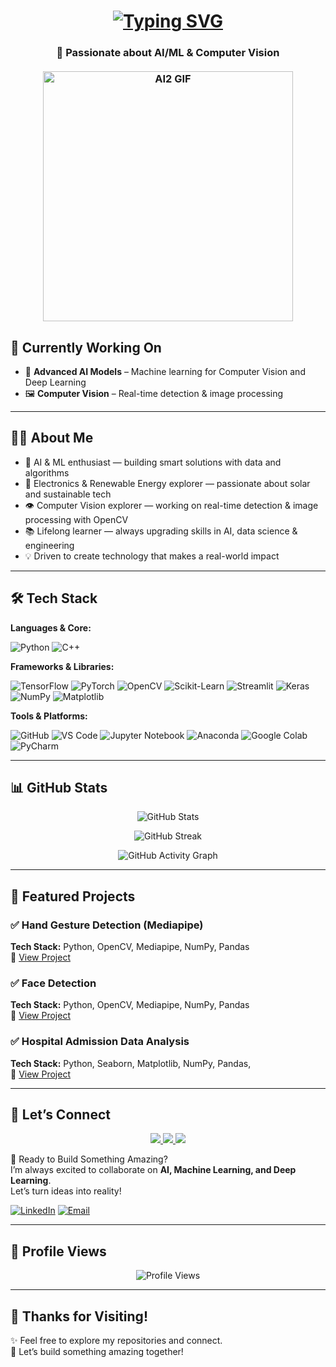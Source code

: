 # <h1 align="center"> [![Typing SVG](https://readme-typing-svg.demolab.com?font=Fira+Code&weight=500&size=32&pause=1000&color=00CCFF&center=true&vCenter=true&width=435&lines=Hi%2C+I+am+Manaal+Khan;AI%2FML+Enthusiast;Deep+Learning;Computer+Vision)](https://git.io/typing-svg)

<h3 align="center"> 🤖 Passionate about AI/ML & Computer Vision <br><br>


<img src="ai2.gif" alt="AI2 GIF" width="400"/>


## 🔭 Currently Working On
- 🤖 **Advanced AI Models** – Machine learning for Computer Vision and Deep Learning 
- 🖼 **Computer Vision** – Real-time detection & image processing  

---

## 👨‍💻 About Me
- 🤖 AI & ML enthusiast — building smart solutions with data and algorithms
- 🔋 Electronics & Renewable Energy explorer — passionate about solar and sustainable tech
- 👁️ Computer Vision explorer — working on real-time detection & image processing with OpenCV   
- 📚 Lifelong learner — always upgrading skills in AI, data science & engineering  
- 💡 Driven to create technology that makes a real-world impact  

---

## 🛠️ Tech Stack  

**Languages & Core:**  

![Python](https://img.shields.io/badge/Python-3670A0?style=for-the-badge&logo=python&logoColor=ffdd54) ![C++](https://img.shields.io/badge/C++-00599C?style=for-the-badge&logo=cplusplus&logoColor=white)  

**Frameworks & Libraries:**  

![TensorFlow](https://img.shields.io/badge/TensorFlow-FF6F00?style=for-the-badge&logo=tensorflow&logoColor=white) ![PyTorch](https://img.shields.io/badge/PyTorch-EE4C2C?style=for-the-badge&logo=pytorch&logoColor=white) ![OpenCV](https://img.shields.io/badge/OpenCV-27338e?style=for-the-badge&logo=opencv&logoColor=white) ![Scikit-Learn](https://img.shields.io/badge/Scikit--Learn-F7931E?style=for-the-badge&logo=scikit-learn&logoColor=white) ![Streamlit](https://img.shields.io/badge/Streamlit-FF4B4B?style=for-the-badge&logo=streamlit&logoColor=white) ![Keras](https://img.shields.io/badge/Keras-D00000?style=for-the-badge&logo=keras&logoColor=white) ![NumPy](https://img.shields.io/badge/NumPy-013243?style=for-the-badge&logo=numpy&logoColor=white) ![Matplotlib](https://img.shields.io/badge/Matplotlib-11557c?style=for-the-badge&logo=plotly&logoColor=white) 

**Tools & Platforms:**  

![GitHub](https://img.shields.io/badge/GitHub-100000?style=for-the-badge&logo=github&logoColor=white) ![VS Code](https://img.shields.io/badge/VSCode-0078d7?style=for-the-badge&logo=visual-studio-code&logoColor=white) ![Jupyter Notebook](https://img.shields.io/badge/Jupyter%20Notebook-F37626?style=for-the-badge&logo=jupyter&logoColor=white) ![Anaconda](https://img.shields.io/badge/Anaconda-44A833?style=for-the-badge&logo=anaconda&logoColor=white) ![Google Colab](https://img.shields.io/badge/Google%20Colab-F9AB00?style=for-the-badge&logo=googlecolab&logoColor=white) ![PyCharm](https://img.shields.io/badge/PyCharm-000000?style=for-the-badge&logo=pycharm&logoColor=white)


---

## 📊 GitHub Stats  

<p align="center">
  <img src="https://github-readme-stats.vercel.app/api?username=kmanaal&show_icons=true&theme=radical" alt="GitHub Stats" />
</p>

<p align="center">
  <img src="https://streak-stats.demolab.com?user=kmanaal&theme=radical&border_radius=5" alt="GitHub Streak" />
</p>

<p align="center">
  <img src="https://github-readme-activity-graph.vercel.app/graph?username=kmanaal&theme=react-dark" alt="GitHub Activity Graph" />
</p>

---

## 🚀 Featured Projects  

### ✅ Hand Gesture Detection (Mediapipe)  
**Tech Stack:** Python, OpenCV, Mediapipe, NumPy, Pandas  
🔗 [View Project](https://github.com/Kmanaal/Gesture_controlled)  


### ✅ Face Detection  
**Tech Stack:** Python, OpenCV, Mediapipe, NumPy, Pandas <br>
🔗 [View Project](https://github.com/Kmanaal/Face_detection) 


### ✅ Hospital Admission Data Analysis  
**Tech Stack:** Python, Seaborn, Matplotlib, NumPy, Pandas, <br>
🔗 [View Project](https://github.com/Kmanaal/Hospital_admission_DA) 

---

## 🤝 Let’s Connect  

<p align="center">
  <a href="mailto:kmanaal2070@gmail.com">
    <img src="https://img.shields.io/badge/Gmail-D14836?style=for-the-badge&logo=gmail&logoColor=white" />
  </a>
  <a href="https://www.linkedin.com/in/manaal-khan-b2b068253/">
    <img src="https://img.shields.io/badge/LinkedIn-0077B5?style=for-the-badge&logo=linkedin&logoColor=white" />
  </a>
  <a href="https://github.com/Kmanaal">
    <img src="https://img.shields.io/badge/GitHub-100000?style=for-the-badge&logo=github&logoColor=white" />
  </a>

💬 Ready to Build Something Amazing?  
I’m always excited to collaborate on **AI, Machine Learning, and Deep Learning**.  
Let’s turn ideas into reality!  

[![LinkedIn](https://img.shields.io/badge/LinkedIn-Connect-blue?style=for-the-badge&logo=linkedin)](https://www.linkedin.com/in/manaal-khan-b2b068253/) [![Email](https://img.shields.io/badge/Email-ContactMe-red?style=for-the-badge&logo=gmail)](mailto:kmanaal2070@gmail.com)  

---

## 👀 Profile Views  

<p align="center">
  <img src="https://komarev.com/ghpvc/?username=Kmanaal&color=blue" alt="Profile Views" />
</p>

---

## 🙏 Thanks for Visiting!  

✨ Feel free to explore my repositories and connect.  
🚀 Let’s build something amazing together!  
